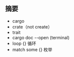 ## 摘要
* cargo
* crate（not create）
* trait
* cargo doc --open (terminal)
* loop {} 循环
* match some {} 枚举